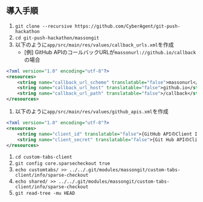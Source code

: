 ## 導入手順
1. `git clone --recursive https://github.com/CyberAgent/git-push-hackathon`
1. `cd git-push-hackathon/massongit`
1. 以下のように`app/src/main/res/values/callback_urls.xml`を作成
    * [例] GitHub APIのコールバックURLが`massonurl://github.io/callback`の場合

```app/src/main/res/values/callback_urls.xml
<?xml version="1.0" encoding="utf-8"?>
<resources>
    <string name="callback_url_scheme" translatable="false">massonurl</string>
    <string name="callback_url_host" translatable="false">github.io</string>
    <string name="callback_url_path" translatable="false">/callback</string>
</resources>
```

1. 以下のように`app/src/main/res/values/github_apis.xml`を作成
```app/src/main/res/values/github_apis.xml
<?xml version="1.0" encoding="utf-8"?>
<resources>
    <string name="client_id" translatable="false">{GitHub APIのClient ID}</string>
    <string name="client_secret" translatable="false">{Git Hub APIのClient Secret}</string>
</resources>
```

1. `cd custom-tabs-client`
1. `git config core.sparsecheckout true`
1. `echo customtabs/ >> ../../.git/modules/massongit/custom-tabs-client/info/sparse-checkout`
1. `echo shared/ >> ../../.git/modules/massongit/custom-tabs-client/info/sparse-checkout`
1. `git read-tree -mu HEAD`
